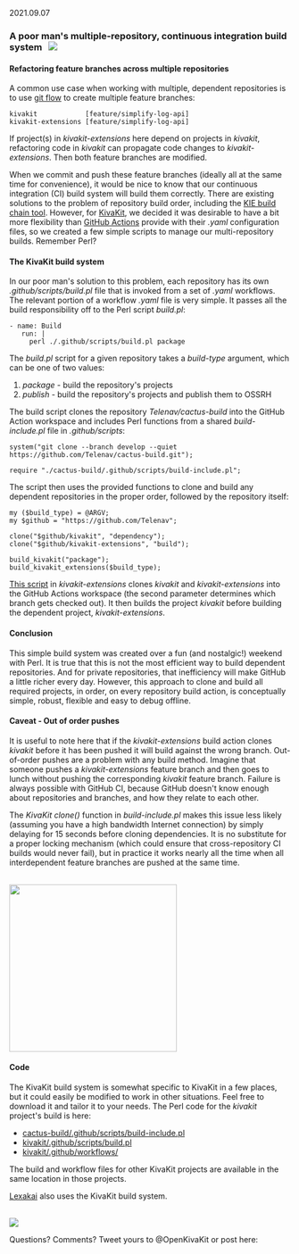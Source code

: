 
2021.09.07

### A poor man's multiple-repository, continuous integration build system &nbsp; <img src="https://state-of-the-art.org/graphics/gears/gears-32.png" srcset="https://state-of-the-art.org/graphics/gears/gears-32-2x.png 2x" style="vertical-align:baseline"/>

#### Refactoring feature branches across multiple repositories

A common use case when working with multiple, dependent repositories is to use [git flow](https://www.atlassian.com/git/tutorials/comparing-workflows/gitflow-workflow) to create multiple feature branches:

    kivakit            [feature/simplify-log-api]
    kivakit-extensions [feature/simplify-log-api]

If project(s) in *kivakit-extensions* here depend on projects in *kivakit*, refactoring code in *kivakit* can propagate code changes to *kivakit-extensions*. Then both feature branches are modified.

When we commit and push these feature branches (ideally all at the same time for convenience), it would be nice to know that our continuous integration (CI) build system will build them correctly. There are existing solutions to the problem of repository build order, including the [KIE build chain tool](https://blog.kie.org/2021/07/cross-repo-pull-requests-build-chain-tool-to-the-rescue.html). However, for [KivaKit](https://www.kivakit.org), we decided it was desirable to have a bit more flexibility than [GitHub Actions](https://docs.github.com/en/actions) provide with their *.yaml* configuration files, so we created a few simple scripts to manage our multi-repository builds. Remember Perl?

#### The KivaKit build system

In our poor man's solution to this problem, each repository has its own *.github/scripts/build.pl* file that is invoked from a set of *.yaml* workflows. The relevant portion of a workflow *.yaml* file is very simple. It passes all the build responsibility off to the Perl script *build.pl*:

    - name: Build
       run: |
         perl ./.github/scripts/build.pl package

The *build.pl* script for a given repository takes a *build-type* argument, which can be one of two values:

1. *package* - build the repository's projects
2. *publish* - build the repository's projects and publish them to OSSRH

The build script clones the repository *Telenav/cactus-build* into the GitHub Action workspace and includes Perl functions from a shared *build-include.pl* file in *.github/scripts*:

    system("git clone --branch develop --quiet https://github.com/Telenav/cactus-build.git");
    
    require "./cactus-build/.github/scripts/build-include.pl";

The script then uses the provided functions to clone and build any dependent repositories in the proper order, followed by the repository itself:

    my ($build_type) = @ARGV;
    my $github = "https://github.com/Telenav";
    
    clone("$github/kivakit", "dependency");
    clone("$github/kivakit-extensions", "build");
    
    build_kivakit("package");
    build_kivakit_extensions($build_type);

[This script](https://github.com/Telenav/kivakit-extensions/blob/develop/.github/scripts/build.pl) in *kivakit-extensions* clones *kivakit* and *kivakit-extensions* into the GitHub Actions workspace (the second parameter determines which branch gets checked out). It then builds the project *kivakit* before building the dependent project, *kivakit-extensions*.
 
#### Conclusion

This simple build system was created over a fun (and nostalgic!) weekend with Perl. It is true that this is not the most efficient way to build dependent repositories. And for private repositories, that inefficiency will make GitHub a little richer every day. However, this approach to clone and build all required projects, in order, on every repository build action, is conceptually simple, robust, flexible and easy to debug offline.

#### Caveat - Out of order pushes

It is useful to note here that if the *kivakit-extensions* build action clones *kivakit* before it has been pushed it will build against the wrong branch. Out-of-order pushes are a problem with any build method. Imagine that someone pushes a *kivakit-extensions* feature branch and then goes to lunch without pushing the corresponding *kivakit* feature branch. Failure is always possible with GitHub CI, because GitHub doesn't know enough about repositories and branches, and how they relate to each other. 

The *KivaKit* *clone()* function in *build-include.pl* makes this issue less likely (assuming you have a high bandwidth Internet connection) by simply delaying for 15 seconds before cloning dependencies. It is no substitute for a proper locking mechanism (which could ensure that cross-repository CI builds would never fail), but in practice it works nearly all the time when all interdependent feature branches are pushed at the same time.

<br/><img src="https://www.state-of-the-art.org/graphics/line/line.svg" width="300"/>

#### Code

The KivaKit build system is somewhat specific to KivaKit in a few places, but it could easily be modified to work in other situations. Feel free to download it and tailor it to your needs. The Perl code for the *kivakit* project's build is here:

* [cactus-build/.github/scripts/build-include.pl](https://github.com/Telenav/cactus-build/blob/develop/.github/scripts/build-include.pl)
* [kivakit/.github/scripts/build.pl](https://github.com/Telenav/kivakit/tree/develop/.github/scripts)
* [kivakit/.github/workflows/](https://github.com/Telenav/kivakit/tree/develop/.github/workflows)

The build and workflow files for other KivaKit projects are available in the same location in those projects. 

[Lexakai](https://www.lexakai.org) also uses the KivaKit build system.

<br/>

<img src="https://www.kivakit.org/images/horizontal-line-512.png" srcset="https://www.kivakit.org/images/horizontal-line-512-2x.png 2x" />

Questions? Comments? Tweet yours to @OpenKivaKit or post here:

<script
  async
  src="https://utteranc.es/client.js"
  repo="jonathanlocke/jonathanlocke.github.io"
  issue-term="kivakit-build"
  theme="github-dark"
  crossorigin="anonymous"
></script>

